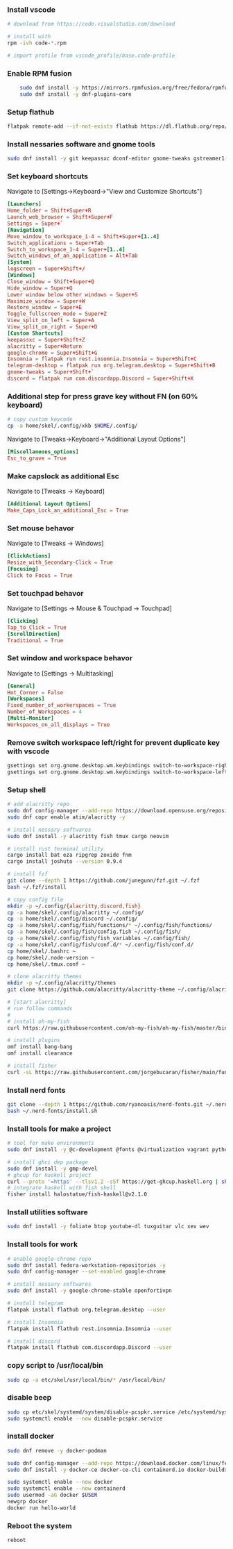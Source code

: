 ### Install vscode
```bash
# download from https://code.visualstudio.com/download

# install with 
rpm -ivh code-*.rpm

# import profile from vscode_profile/base.code-profile
```

### Enable RPM fusion
```bash
	sudo dnf install -y https://mirrors.rpmfusion.org/free/fedora/rpmfusion-free-release-$(rpm -E %fedora).noarch.rpm https://mirrors.rpmfusion.org/nonfree/fedora/rpmfusion-nonfree-release-$(rpm -E %fedora).noarch.rpm
    sudo dnf install -y dnf-plugins-core
```

### Setup flathub
```bash
flatpak remote-add --if-not-exists flathub https://dl.flathub.org/repo/flathub.flatpakrepo --user
```

### Install nessaries software and gnome tools
```bash
sudo dnf install -y git keepassxc dconf-editor gnome-tweaks gstreamer1-plugins-bad-free-extras gstreamer1-plugin-openh264
```

### Set keyboard shortcuts
Navigate to [Settings->Keyboard->"View and Customize Shortcuts"]
```toml
[Launchers]
Home_folder = Shift+Super+R
Launch_web_browser = Shift+Super+F
Settings = Super+`
[Navigation]
Move_window_to_workspace_1-4 = Shift+Super+[1..4]
Switch_applications = Super+Tab
Switch_to_workspace_1-4 = Super+[1..4]
Switch_windows_of_an_application = Alt+Tab
[System]
logscreen = Super+Shift+/
[Windows]
Close_window = Shift+Super+Q
Hide_window = Super+Q
Lower window below other windows = Super+S
Maximize_window = Super+W
Restore_window = Super+E
Toggle_fullscreen_mode = Super+Z
View_split_on_left = Super+A
View_split_on_right = Super+D
[Custom Shortcuts]
keepassxc = Super+Shift+Z
alacritty = Super+Return
google-chrome = Super+Shift+G
Insomnia = flatpak run rest.insomnia.Insomnia = Super+Shift+C
telegram-desktop = flatpak run org.telegram.desktop = Super+Shift+B
gnome-tweaks = Super+Shift+`
discord = flatpak run com.discordapp.Discord = Super+Shift+X
```

### Additional step for press grave key without FN (on 60% keyboard)
```bash
# copy custom keycode
cp -a home/skel/.config/xkb $HOME/.config/
```
Navigate to [Tweaks->Keyboard->"Additional Layout Options"]
```toml
[Miscellaneous_options]
Esc_to_grave = True
```

### Make capslock as additional Esc
Navigate to [Tweaks -> Keyboard]
```toml
[Additional Layout Options]
Make_Caps_Lock_an_additional_Esc = True
```

### Set mouse behavor
Navigate to [Tweaks -> Windows]
```toml
[ClickActions]
Resize_with_Secondary-Click = True
[Focusing]
Click to Focus = True
```

### Set touchpad behavor
Navigate to 
[Settings -> Mouse & Touchpad -> Touchpad]
```toml
[Clicking]
Tap_to_Click = True
[ScrollDirection]
Traditional = True
```

### Set window and workspace behavor
Navigate to [Settings -> Multitasking]
```toml
[General]
Hot_Corner = False
[Workspaces]
Fixed_number_of_workerspaces = True
Number_of_Workspaces = 4
[Multi-Monitor]
Workspaces_on_all_displays = True
```

### Remove switch workspace left/right for prevent duplicate key with vscode
```bash
gsettings set org.gnome.desktop.wm.keybindings switch-to-workspace-right "['']"
gsettings set org.gnome.desktop.wm.keybindings switch-to-workspace-left "['']"
```

### Setup shell
```bash
# add alacritty repo
sudo dnf config-manager --add-repo https://download.opensuse.org/repositories/shells:fish/Fedora_39/shells:fish.repo
sudo dnf copr enable atim/alacritty -y

# install nessary softwares 
sudo dnf install -y alacritty fish tmux cargo neovim

# install rust terminal utility
cargo install bat eza ripgrep zoxide fnm
cargo install joshuto --version 0.9.4

# install fzf
git clone --depth 1 https://github.com/junegunn/fzf.git ~/.fzf
bash ~/.fzf/install

# copy config file
mkdir -p ~/.config/{alacritty,discord,fish}
cp -a home/skel/.config/alacritty ~/.config/
cp -a home/skel/.config/discord ~/.config/
cp -a home/skel/.config/fish/functions/* ~/.config/fish/functions/
cp -a home/skel/.config/fish/config.fish ~/.config/fish/
cp -a home/skel/.config/fish/fish_variables ~/.config/fish/
cp -a home/skel/.config/fish/conf.d/* ~/.config/fish/conf.d/
cp home/skel/.bashrc ~
cp home/skel/.node-version ~
cp home/skel/.tmux.conf ~

# clone alacritty themes
mkdir -p ~/.config/alacritty/themes
git clone https://github.com/alacritty/alacritty-theme ~/.config/alacritty/themes

# [start alacritty]
# run follow commands
#
# install oh-my-fish
curl https://raw.githubusercontent.com/oh-my-fish/oh-my-fish/master/bin/install | fish

# install plugins
omf install bang-bang
omf install clearance

# install fisher
curl -sL https://raw.githubusercontent.com/jorgebucaran/fisher/main/functions/fisher.fish | source && fisher install jorgebucaran/fisher
```

### Install nerd fonts
```bash
git clone --depth 1 https://github.com/ryanoasis/nerd-fonts.git ~/.nerd-fonts
bash ~/.nerd-fonts/install.sh
```

### Install tools for make a project
```bash
# tool for make environments
sudo dnf install -y @c-development @fonts @virtualization vagrant python3-pip python3-devel

# install ghci dep package
sudo dnf install -y gmp-devel
# ghcup for haskell project
curl --proto '=https' --tlsv1.2 -sSf https://get-ghcup.haskell.org | sh
# integrate haskell with fish shell
fisher install halostatue/fish-haskell@v2.1.0
```

### Install utilities software
```bash
sudo dnf install -y foliate btop youtube-dl tuxguitar vlc xev wev
```

### Install tools for work
```bash
# enable google-chrome repo
sudo dnf install fedora-workstation-repositories -y
sudo dnf config-manager --set-enabled google-chrome

# install nessary softwares
sudo dnf install -y google-chrome-stable openfortivpn

# install telegram
flatpak install flathub org.telegram.desktop --user

# install Insomnia
flatpak install flathub rest.insomnia.Insomnia --user

# install discord
flatpak install flathub com.discordapp.Discord --user
```

### copy script to /usr/local/bin
```bash
sudo cp -a etc/skel/usr/local/bin/* /usr/local/bin/
```

### disable beep
```bash
sudo cp etc/skel/systemd/system/disable-pcspkr.service /etc/systemd/system/disable-pcspkr.service
sudo systemctl enable --now disable-pcspkr.service
```

### install docker
```bash
sudo dnf remove -y docker-podman

sudo dnf config-manager --add-repo https://download.docker.com/linux/fedora/docker-ce.repo
sudo dnf install -y docker-ce docker-ce-cli containerd.io docker-buildx-plugin docker-compose-plugin

sudo systemctl enable --now docker
sudo systemctl enable --now containerd
sudo usermod -aG docker $USER
newgrp docker
docker run hello-world
```

### Reboot the system
```bash
reboot
```